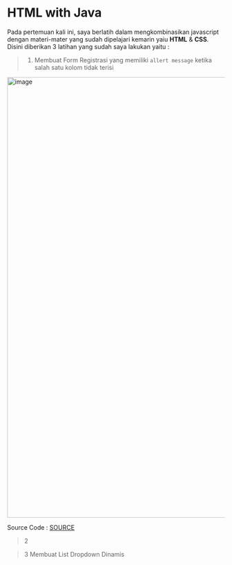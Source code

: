# HTML with Java

Pada pertemuan kali ini, saya berlatih dalam mengkombinasikan javascript dengan materi-mater yang sudah dipelajari kemarin yaiu **HTML** & **CSS**. Disini diberikan
3 latihan yang sudah saya lakukan yaitu :

> 1. Membuat Form Registrasi yang memiliki `allert message` ketika salah satu kolom tidak terisi

<img width="1919" height="1018" alt="image" src="https://github.com/user-attachments/assets/2deb444d-bf40-478f-ad2b-f6d32136850e" />

Source Code : [SOURCE](no1.html)

> 2

> 3 Membuat List Dropdown Dinamis




